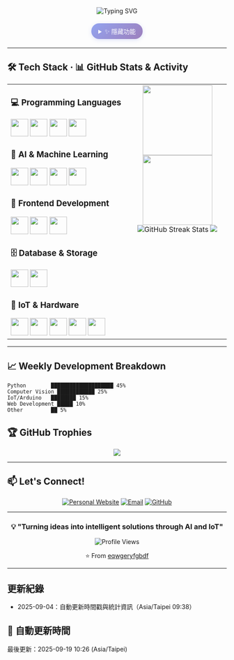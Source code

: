 <div align="center">
  
<div align="center">
  <img src="https://readme-typing-svg.herokuapp.com?font=Fira+Code&size=28&pause=2000&color=36BCF7&center=true&vCenter=true&width=600&lines=Hi+there!+I%27m+Lung+Yu-Cheng+%7C+English;%E4%BD%A0%E5%A5%BD%EF%BC%81%E6%88%91%E6%98%AF%E9%BE%8D%E7%A6%B9%E4%B8%9E+%7C+Chinese;%E3%81%93%E3%82%93%E3%81%AB%E3%81%A1%E3%82%8F%EF%BC%81%E7%A7%81%E3%81%AF%E9%BE%8D%E7%A6%B9%E4%B8%9E%E3%81%A7%E3%81%99+%7C+Japanese;%EC%95%88%EB%85%95%ED%95%98%EC%84%B8%EC%9A%94!+%EC%A0%9C%EA%B0%9C%EB%AA%85%EC%9D%80+%EC%9A%B0%EC%B0%AC%EC%9D%B4%EC%9E%85%EB%8B%88%EB%8B%A4+%7C+Korean;Bonjour!+Je+suis+Lung+Yu-Cheng+%7C+French;%C2%A1Hola!+Soy+Lung+Yu-Cheng+%7C+Spanish;Guten+Tag!+Ich+bin+Lung+Yu-Cheng+%7C+German;Ciao!+Sono+Lung+Yu-Cheng+%7C+Italian;%D0%9F%D1%80%D0%B8%D0%B2%D0%B5%D1%82!+%D0%9C%D0%B5%D0%BD%D1%8F+%D0%B7%D0%BE%D0%B2%D1%83%D1%82+Lung+Yu-Cheng+%7C+Russian;Ol%C3%A1!+Eu+sou+Lung+Yu-Cheng+%7C+Portuguese;%D9%85%D8%B1%D8%AD%D8%A7!+%D8%A3%D9%86%D8%A7+Lung+Yu-Cheng+%7C+Arabic;%E0%A4%A8%E0%A4%AE%E0%A4%B8%E0%A5%8D%E0%A4%A4%E0%A5%87!+%E0%A4%AE%E0%A5%88%E0%A4%82+Lung+Yu-Cheng+%E0%A4%B9%E0%A5%82%E0%A4%82+%7C+Hindi;%E0%B8%AA%E0%B8%A7%E0%B8%B1%E0%B8%AA%E0%B8%94%E0%B8%B5!+%E0%B8%9C%E0%B8%A1%E0%B8%8A%E0%B8%B7%E0%B9%88%E0%B8%AD+Lung+Yu-Cheng+%E0%B8%84%E0%B8%B3+%7C+Thai;Xin+ch%C3%A0o!+T%C3%B4i+l%C3%A0+Lung+Yu-Cheng+%7C+Vietnamese;Hej!+Jag+%C3%A4r+Lung+Yu-Cheng+%7C+Swedish;Hallo!+Ik+ben+Lung+Yu-Cheng+%7C+Dutch" alt="Typing SVG" />
</div>

<!-- 隱藏按鈕 - 融入頁面設計 -->
<div align="center" style="margin: 20px 0; position: relative;">
  <details style="display: inline-block; cursor: pointer; transition: all 0.3s ease;">
    <summary style="
      background: linear-gradient(135deg, #667eea 0%, #764ba2 100%);
      color: white;
      padding: 8px 16px;
      border-radius: 20px;
      font-size: 14px;
      font-weight: 500;
      border: none;
      outline: none;
      box-shadow: 0 2px 8px rgba(102, 126, 234, 0.3);
      transition: all 0.3s ease;
      opacity: 0.7;
      user-select: none;
    " onmouseover="this.style.opacity='1'; this.style.transform='translateY(-2px)'; this.style.boxShadow='0 4px 12px rgba(102, 126, 234, 0.4)'" 
       onmouseout="this.style.opacity='0.7'; this.style.transform='translateY(0)'; this.style.boxShadow='0 2px 8px rgba(102, 126, 234, 0.3)'">
      <span style="font-family: 'Segoe UI', sans-serif;">✨ 隱藏功能</span>
    </summary>
    <div style="
      background: rgba(255, 255, 255, 0.95);
      border: 1px solid #e1e5e9;
      border-radius: 12px;
      padding: 20px;
      margin-top: 10px;
      box-shadow: 0 8px 32px rgba(0, 0, 0, 0.1);
      backdrop-filter: blur(10px);
      min-width: 300px;
      text-align: left;
    ">
      <h4 style="margin: 0 0 15px 0; color: #2d3748; font-size: 16px;">🎯 快速操作</h4>
      <div style="display: flex; flex-direction: column; gap: 10px;">
        <button onclick="window.open('https://github.com/eqwgeryfgbdf', '_blank')" style="
          background: linear-gradient(135deg, #667eea 0%, #764ba2 100%);
          color: white;
          border: none;
          padding: 10px 16px;
          border-radius: 8px;
          cursor: pointer;
          font-size: 14px;
          transition: all 0.3s ease;
          display: flex;
          align-items: center;
          gap: 8px;
        " onmouseover="this.style.transform='translateY(-1px)'; this.style.boxShadow='0 4px 12px rgba(102, 126, 234, 0.4)'" 
           onmouseout="this.style.transform='translateY(0)'; this.style.boxShadow='none'">
          <span>📁</span> 查看 GitHub 檔案
        </button>
        <button onclick="window.open('mailto:lungyuchengroy@gmail.com', '_blank')" style="
          background: linear-gradient(135deg, #f093fb 0%, #f5576c 100%);
          color: white;
          border: none;
          padding: 10px 16px;
          border-radius: 8px;
          cursor: pointer;
          font-size: 14px;
          transition: all 0.3s ease;
          display: flex;
          align-items: center;
          gap: 8px;
        " onmouseover="this.style.transform='translateY(-1px)'; this.style.boxShadow='0 4px 12px rgba(240, 147, 251, 0.4)'" 
           onmouseout="this.style.transform='translateY(0)'; this.style.boxShadow='none'">
          <span>📧</span> 發送郵件
        </button>
        <button onclick="window.open('https://roylung.emelab.org/', '_blank')" style="
          background: linear-gradient(135deg, #4facfe 0%, #00f2fe 100%);
          color: white;
          border: none;
          padding: 10px 16px;
          border-radius: 8px;
          cursor: pointer;
          font-size: 14px;
          transition: all 0.3s ease;
          display: flex;
          align-items: center;
          gap: 8px;
        " onmouseover="this.style.transform='translateY(-1px)'; this.style.boxShadow='0 4px 12px rgba(79, 172, 254, 0.4)'" 
           onmouseout="this.style.transform='translateY(0)'; this.style.boxShadow='none'">
          <span>🌐</span> 個人網站
        </button>
      </div>
      <div style="margin-top: 15px; padding-top: 15px; border-top: 1px solid #e1e5e9; font-size: 12px; color: #718096;">
        💡 點擊按鈕可快速訪問相關頁面
      </div>
    </div>
  </details>
</div>

</div>

---

## 🛠️ Tech Stack · 📊 GitHub Stats & Activity

<table>
<tr>
<td width="55%" valign="top">

<div align="left">

### 💻 Programming Languages
<img src="https://img.shields.io/badge/Python-3776AB?style=for-the-badge&logo=python&logoColor=white" height="40"/>
<img src="https://img.shields.io/badge/C/C++-00599C?style=for-the-badge&logo=c%2B%2B&logoColor=white" height="40"/>
<img src="https://img.shields.io/badge/HTML5-E34F26?style=for-the-badge&logo=html5&logoColor=white" height="40"/>
<img src="https://img.shields.io/badge/SQL-336791?style=for-the-badge&logo=postgresql&logoColor=white" height="40"/>

### 🤖 AI & Machine Learning
<img src="https://img.shields.io/badge/OpenCV-5C3EE8?style=for-the-badge&logo=opencv&logoColor=white" height="40"/>
<img src="https://img.shields.io/badge/TensorFlow-FF6F00?style=for-the-badge&logo=tensorflow&logoColor=white" height="40"/>
<img src="https://img.shields.io/badge/Computer_Vision-00A86B?style=for-the-badge&logo=opencv&logoColor=white" height="40"/>
<img src="https://img.shields.io/badge/Deep_Learning-FF6F00?style=for-the-badge&logo=tensorflow&logoColor=white" height="40"/>

### 🎨 Frontend Development
<img src="https://img.shields.io/badge/React-61DAFB?style=for-the-badge&logo=react&logoColor=black" height="40"/>
<img src="https://img.shields.io/badge/HTML5-E34F26?style=for-the-badge&logo=html5&logoColor=white" height="40"/>
<img src="https://img.shields.io/badge/CSS3-1572B6?style=for-the-badge&logo=css3&logoColor=white" height="40"/>

### 🗄️ Database & Storage
<img src="https://img.shields.io/badge/SQLite-003B57?style=for-the-badge&logo=sqlite&logoColor=white" height="40"/>
<img src="https://img.shields.io/badge/SQL-336791?style=for-the-badge&logo=postgresql&logoColor=white" height="40"/>

### 🔧 IoT & Hardware
<img src="https://img.shields.io/badge/Arduino-00979D?style=for-the-badge&logo=arduino&logoColor=white" height="40"/>
<img src="https://img.shields.io/badge/Linux-FCC624?style=for-the-badge&logo=linux&logoColor=black" height="40"/>
<img src="https://img.shields.io/badge/Docker-2496ED?style=for-the-badge&logo=docker&logoColor=white" height="40"/>
<img src="https://img.shields.io/badge/GitHub-181717?style=for-the-badge&logo=github&logoColor=white" height="40"/>
<img src="https://img.shields.io/badge/Cloudflare-F38020?style=for-the-badge&logo=cloudflare&logoColor=white" height="40"/>

</div>

</td>
<td width="45%" valign="top">

<div align="center">
  <img height="160em" src="https://github-readme-stats.vercel.app/api?username=eqwgeryfgbdf&show_icons=true&theme=tokyonight&include_all_commits=true&count_private=true"/>
  <img height="160em" src="https://github-readme-stats.vercel.app/api/top-langs/?username=eqwgeryfgbdf&layout=compact&langs_count=8&theme=tokyonight"/>
  <br/>
  <img src="https://github-readme-streak-stats.herokuapp.com/?user=eqwgeryfgbdf&theme=tokyonight" alt="GitHub Streak Stats"/>
  <img src="https://github-readme-activity-graph.vercel.app/graph?username=eqwgeryfgbdf&theme=tokyo-night&hide_border=true" />
</div>

</td>
</tr>
</table>

---

## 📈 Weekly Development Breakdown

```text
Python        ████████████████████ 45%
Computer Vision ████████████ 25%
IoT/Arduino   ████████ 15%
Web Development █████ 10%
Other         ██ 5%
```

## 🏆 GitHub Trophies

<div align="center">
  <img src="https://github-profile-trophy.vercel.app/?username=eqwgeryfgbdf&theme=tokyonight&column=7&margin-w=15&margin-h=15" />
</div>

---

## 📫 Let's Connect!

<div align="center">

[![Personal Website](https://img.shields.io/badge/-Website-000000?style=flat-square&logo=About.me&logoColor=white)](https://roylung.emelab.org/)
[![Email](https://img.shields.io/badge/-Email-D14836?style=flat-square&logo=gmail&logoColor=white)](mailto:lungyuchengroy@gmail.com)
[![GitHub](https://img.shields.io/badge/-GitHub-181717?style=flat-square&logo=github&logoColor=white)](https://github.com/eqwgeryfgbdf)

</div>

---

<div align="center">
  
### 💡 "Turning ideas into intelligent solutions through AI and IoT"

![Profile Views](https://komarev.com/ghpvc/?username=eqwgeryfgbdf&style=flat-square&color=brightgreen)

⭐️ From [eqwgeryfgbdf](https://github.com/eqwgeryfgbdf)

</div>

---

## 更新紀錄
- 2025-09-04：自動更新時間戳與統計資訊（Asia/Taipei 09:38）

## 📅 自動更新時間

<!-- DAILY-UPDATE:START -->
最後更新：2025-09-19 10:26 (Asia/Taipei)
<!-- DAILY-UPDATE:END -->